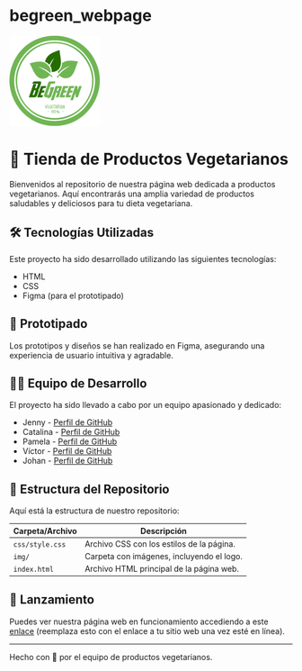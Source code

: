 # begreen_webpage

![BeGreen](img/LOGO(1).png)

# 🌿 Tienda de Productos Vegetarianos

Bienvenidos al repositorio de nuestra página web dedicada a productos vegetarianos. Aquí encontrarás una amplia variedad de productos saludables y deliciosos para tu dieta vegetariana.

## 🛠️ Tecnologías Utilizadas

Este proyecto ha sido desarrollado utilizando las siguientes tecnologías:

- HTML
- CSS
- Figma (para el prototipado)

## 📝 Prototipado

Los prototipos y diseños se han realizado en Figma, asegurando una experiencia de usuario intuitiva y agradable.

## 👩‍💻 Equipo de Desarrollo

El proyecto ha sido llevado a cabo por un equipo apasionado y dedicado:

- Jenny - [Perfil de GitHub](https://github.com/)
- Catalina - [Perfil de GitHub](https://github.com/)
- Pamela - [Perfil de GitHub](https://github.com/)
- Víctor - [Perfil de GitHub](https://github.com/)
- Johan - [Perfil de GitHub](https://github.com/johan-flowcode)

## 📁 Estructura del Repositorio

Aquí está la estructura de nuestro repositorio:

| Carpeta/Archivo     | Descripción                                   |
|---------------------|-----------------------------------------------|
| `css/style.css`     | Archivo CSS con los estilos de la página.     |
| `img/`              | Carpeta con imágenes, incluyendo el logo.     |
| `index.html`        | Archivo HTML principal de la página web.      |

## 🚀 Lanzamiento

Puedes ver nuestra página web en funcionamiento accediendo a este [enlace](#) (reemplaza esto con el enlace a tu sitio web una vez esté en línea).

---

Hecho con 💚 por el equipo de productos vegetarianos.
